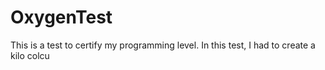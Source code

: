 # OxygenTest
This is a test to certify my programming level. In this test, I had to create a kilo colcu 
